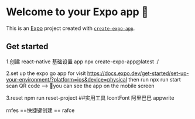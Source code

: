 # Welcome to your Expo app 👋

This is an [Expo](https://expo.dev) project created with [`create-expo-app`](https://www.npmjs.com/package/create-expo-app).

## Get started

1.创建 react-native 基础设置 app
npx create-expo-app@latest ./

2.set up the expo go app for visit
https://docs.expo.dev/get-started/set-up-your-environment/?platform=ios&device=physical
then run npx run start
scan QR code --> you can see the app on the mobile screen

3.reset
npm run reset-project ##实用工具
IcontFont 阿里巴巴
appwrite

rnfes ==快捷键创建 == rafce
